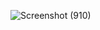 ![Screenshot (910)](https://github.com/yp0505/Reduce_Hotel_Booking_Cancellations/assets/24956227/21a1481a-7c53-408e-b683-3c1ee4683e33)
